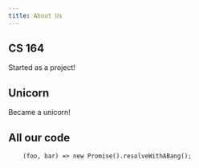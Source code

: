 ```yaml
---
title: About Us
---
```


## CS 164

Started as a project!

## Unicorn

Became a unicorn!

## All our code


```
    (foo, bar) => new Promise().resolveWithABang();
```
